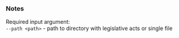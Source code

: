 ### Notes
Required input argument:  
`--path <path>` - path to directory with legislative acts or single file
